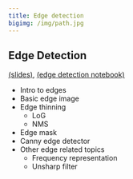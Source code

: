 ```yaml
---
title: Edge detection
bigimg: /img/path.jpg
---
```


## **Edge Detection** 
[(slides)](/pages/p_03_edge_detection/slides/), [(edge detection notebook)](/pages/p_03_edge_detection/edge_detection_nb/)
   - Intro to edges
   - Basic edge image
   - Edge thinning
     - LoG
     - NMS
   - Edge mask
   - Canny edge detector
   - Other edge related topics
     - Frequency representation
     - Unsharp filter